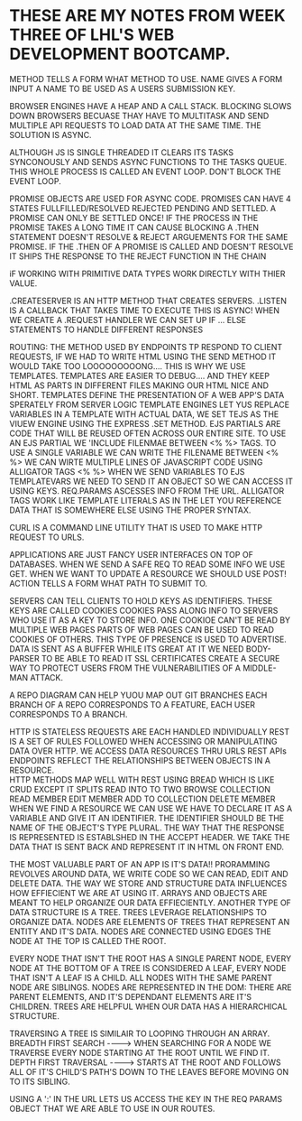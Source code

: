 # THESE ARE MY NOTES FROM WEEK THREE OF LHL'S WEB DEVELOPMENT BOOTCAMP.




METHOD TELLS A FORM WHAT METHOD TO USE.
NAME GIVES A FORM INPUT A NAME TO BE USED AS A USERS SUBMISSION KEY.

BROWSER ENGINES HAVE A HEAP AND A CALL STACK.
BLOCKING SLOWS DOWN BROWSERS BECUASE THAY HAVE TO MULTITASK AND SEND MULTIPLE API REQUESTS TO LOAD DATA AT THE SAME TIME.
THE SOLUTION IS ASYNC.

ALTHOUGH JS IS SINGLE THREADED IT CLEARS ITS TASKS SYNCONOUSLY AND SENDS ASYNC FUNCTIONS TO THE TASKS QUEUE.
THIS WHOLE PROCESS IS CALLED AN EVENT LOOP.
DON'T BLOCK THE EVENT LOOP.

PROMISE OBJECTS ARE USED FOR ASYNC CODE.
PROMISES CAN HAVE 4 STATES FULLFILLED/RESOLVED REJECTED PENDING AND SETTLED.
A PROMISE CAN ONLY BE SETTLED ONCE! IF THE PROCESS IN THE PROMISE TAKES A LONG TIME IT CAN CAUSE BLOCKING 
A .THEN STATEMENT DOESN'T RESOLVE & REJECT ARGUEMENTS FOR THE SAME PROMISE.
IF THE .THEN OF A PROMISE IS CALLED AND DOESN'T RESOLVE IT SHIPS THE RESPONSE TO THE REJECT FUNCTION IN THE CHAIN

iF WORKING WITH PRIMITIVE DATA TYPES WORK DIRECTLY WITH THIER VALUE.


.CREATESERVER IS AN HTTP METHOD THAT CREATES SERVERS.
.LISTEN IS A CALLBACK THAT TAKES TIME TO EXECUTE THIS IS ASYNC!
WHEN WE CREATE A .REQUEST HANDLER WE CAN SET UP IF ... ELSE STATEMENTS TO HANDLE DIFFERENT RESPONSES

ROUTING: THE METHOD USED BY ENDPOINTS TP RESPOND TO CLIENT REQUESTS,
IF WE HAD TO WRITE HTML USING THE SEND METHOD IT WOULD TAKE TOO LOOOOOOOOONG.... THIS IS WHY WE USE TEMPLATES.
TEMPLATES ARE EASIER TO DEBUG.... AND THEY KEEP HTML AS PARTS IN DIFFERENT FILES MAKING OUR HTML NICE AND SHORT.
TEMPLATES DEFINE THE PRESENTATION OF A WEB APP'S DATA SPERATELY FROM SERVER LOGIC
TEMPLATE ENGINES LET YUS REPLACE VARIABLES IN A TEMPLATE WITH ACTUAL DATA,
WE SET TEJS AS THE VIUEW ENGINE USING THE EXPRESS .SET METHOD.
EJS PARTIALS ARE CODE THAT WILL BE REUSED OFTEN ACROSS OUR ENTIRE SITE.
TO USE AN EJS PARTIAL WE 'INCLUDE FILENMAE BETWEEN <% %> TAGS.
TO USE A SINGLE VARIABLE WE CAN WRITE THE FILENAME BETWEEN <% %>
WE CAN WIRTE MULTIPLE LINES OF JAVASCRIPT CODE USING ALLIGATOR TAGS <% %>
WHEN WE SEND VARIABLES TO EJS TEMPLATEVARS WE NEED TO SEND IT AN OBJECT SO WE CAN ACCESS IT USING KEYS.
REQ.PARAMS ASCESSES INFO FROM THE URL.
ALLIGATOR TAGS WORK LIKE TEMPLATE LITERALS AS IN THE LET YOU REFERENCE DATA THAT IS SOMEWHERE ELSE USING THE PROPER SYNTAX.

CURL IS A COMMAND LINE UTILITY THAT IS USED TO MAKE HTTP REQUEST TO URLS.

APPLICATIONS ARE JUST FANCY USER INTERFACES ON TOP OF DATABASES.
WHEN WE SEND A SAFE REQ TO READ SOME INFO WE USE GET.
WHEN WE WANT TO UPDATE A RESOURCE WE SHOULD USE POST!
ACTION TELLS A FORM WHAT PATH  TO SUBMIT TO.


SERVERS CAN TELL CLIENTS TO HOLD KEYS AS IDENTIFIERS. THESE KEYS ARE CALLED COOKIES
COOKIES PASS ALONG INFO TO SERVERS WHO USE IT AS A KEY TO STORE INFO.
ONE COOKIOE CAN'T BE READ BY MULTIPLE WEB PAGES
PARTS OF WEB PAGES CAN BE USED TO READ COOKIES OF OTHERS. THIS TYPE OF PRESENCE IS USED TO ADVERTISE. 
DATA IS SENT AS A BUFFER WHILE ITS GREAT AT IT WE NEED BODY-PARSER TO BE ABLE TO READ IT
SSL CERTIFICATES CREATE A SECURE WAY TO PROTECT USERS FROM THE VULNERABILITIES OF A MIDDLE-MAN ATTACK.

A REPO DIAGRAM CAN HELP YUOU MAP OUT GIT BRANCHES
EACH BRANCH OF A REPO CORRESPONDS TO A FEATURE, EACH USER CORRESPONDS TO A BRANCH.


HTTP IS STATELESS REQUESTS ARE EACH HANDLED INDIVIDUALLY
REST IS A SET OF RULES FOLLOWED WHEN ACCESSING OR MANIPULATING DATA OVER HTTP.
WE ACCESS DATA RESOURCES THRU URLS
REST APIs ENDPOINTS REFLECT THE RELATIONSHIPS BETWEEN OBJECTS IN A RESOURCE.  
HTTP METHODS MAP WELL WITH REST USING BREAD WHICH IS LIKE CRUD EXCEPT IT SPLITS READ INTO TO TWO
BROWSE COLLECTION READ MEMBER EDIT MEMBER ADD TO COLLECTION DELETE MEMBER
WHEN WE FIND A RESOURCE WE CAN USE WE HAVE TO DECLARE IT AS A VARIABLE AND GIVE IT AN IDENTIFIER.
THE IDENTIFIER SHOULD BE THE NAME OF THE OBJECT'S TYPE PLURAL.
THE WAY THAT THE RESPONSE IS REPRESENTED IS ESTABLSHED IN THE ACCEPT HEADER.
WE TAKE THE DATA THAT IS SENT BACK AND REPRESENT IT IN HTML ON FRONT END.

THE MOST VALUABLE PART OF AN APP IS IT'S DATA!!
PRORAMMING REVOLVES AROUND DATA, WE WRITE CODE SO WE CAN READ, EDIT AND DELETE DATA.
THE WAY WE STORE AND STRUCTURE DATA INFLUENCES HOW EFFIECIENT WE ARE AT USING IT.
ARRAYS AND OBJECTS ARE MEANT TO HELP ORGANIZE OUR DATA EFFIECIENTLY.
ANOTHER TYPE OF DATA STRUCTURE IS A TREE.
TREES LEVERAGE RELATIONSHIPS TO ORGANIZE DATA.
NODES ARE ELEMENTS OF TREES THAT REPRESENT AN ENTITY AND IT'S DATA.
NODES ARE CONNECTED USING EDGES
THE NODE AT THE TOP IS CALLED THE ROOT.

EVERY NODE THAT ISN'T THE ROOT HAS A SINGLE PARENT NODE,
EVERY NODE AT THE BOTTOM OF A TREE IS CONSIDERED A LEAF,
EVERY NODE THAT ISN'T A LEAF IS A CHILD.
ALL NODES WITH THE SAME PARENT NODE ARE SIBLINGS.
NODES ARE REPRESENTED IN THE DOM: THERE ARE PARENT ELEMENTS, AND IT'S DEPENDANT ELEMENTS ARE IT'S CHILDREN.
TREES ARE HELPFUL WHEN OUR DATA HAS A HIERARCHICAL STRUCTURE.

TRAVERSING A TREE IS SIMILAIR TO LOOPING THROUGH AN ARRAY.
BREADTH FIRST SEARCH ----> WHEN SEARCHING FOR A NODE WE TRAVERSE EVERY NODE STARTING AT THE ROOT UNTIL WE FIND IT.
DEPTH FIRST TRAVERSAL ----> STARTS AT THE ROOT AND FOLLOWS ALL OF IT'S CHILD'S PATH'S DOWN TO THE LEAVES BEFORE MOVING ON TO ITS SIBLING.

USING A ':' IN THE URL LETS US ACCESS THE KEY IN THE REQ PARAMS OBJECT THAT WE ARE ABLE TO USE IN OUR ROUTES.